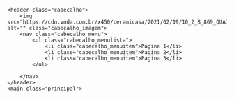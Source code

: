 
<!DOCTYPE html>
<html lang="pt-br">

<head>
    <meta charset="UTF-8">
    <meta name="viewport" content="width=device-width, initial-scale=1.0">
    <link rel="stylesheet" href="style.css">
    <title>Agrinho 2024</title>
</head>

<body>

    <header class="cabecalho">
        <img src="https://cdn.vnda.com.br/x450/ceramicasa/2021/02/19/10_2_8_869_QUADRADO20X2021CinzaClaro.jpg" alt="" class="cabecalho_imagem">
        <nav class="cabecalho_menu">
            <ul class="cabecalho_menulista">
                <li class="cabecalho_menuitem">Pagina 1</li>
                <li class="cabecalho_menuitem">Pagina 2</li>
                <li class="cabecalho_menuitem">Pagina 3</li>
            </ul>

        </nav>
    </header>
    <main class="principal">

